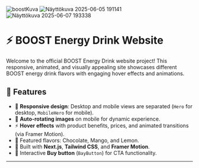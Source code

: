 
![boostKuva](https://github.com/user-attachments/assets/947a15da-1521-4852-97dd-917d9e5fce6d)
![Näyttökuva 2025-06-05 191141](https://github.com/user-attachments/assets/5dfc8854-1326-4b22-934d-abe4add77154)
![Näyttökuva 2025-06-07 193338](https://github.com/user-attachments/assets/f27d4ada-4ac3-4f7f-8b1a-3081c527bbe6)


# ⚡ BOOST Energy Drink Website

Welcome to the official BOOST Energy Drink website project! This responsive, animated, and visually appealing site showcases different BOOST energy drink flavors with engaging hover effects and animations.

## 🌟 Features

- 🔄 **Responsive design**: Desktop and mobile views are separated (`Hero` for desktop, `MobileHero` for mobile).
- 📸 **Auto-rotating images** on mobile for dynamic experience.
- ⚡ **Hover effects** with product benefits, prices, and animated transitions (via Framer Motion).
- 🍫 Featured flavors: Chocolate, Mango, and Lemon.
- 🎨 Built with **Next.js**, **Tailwind CSS**, and **Framer Motion**.
- 🛒 Interactive **Buy button** (`BayButton`) for CTA functionality.

---



